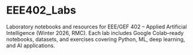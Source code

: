 # EEE402_Labs
Laboratory notebooks and resources for EEE/GEF 402 – Applied Artificial Intelligence (Winter 2026, RMC). Each lab includes Google Colab–ready notebooks, datasets, and exercises covering Python, ML, deep learning, and AI applications.
